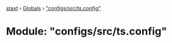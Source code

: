 [staxt](../README.md) › [Globals](../globals.md) › ["configs/src/ts.config"](_configs_src_ts_config_.md)

# Module: "configs/src/ts.config"


